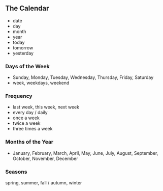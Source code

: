 ## The Calendar

- date
- day
- month
- year
- today
- tomorrow
- yesterday

### Days of the Week

- Sunday, Monday, Tuesday, Wednesday, Thursday, Friday, Saturday
- week, weekdays, weekend

### Frequency

- last week, this week, next week
- every day / daily
- once a week
- twice a week
- three times a week

### Months of the Year

- January, February, March, April, May, June, July, August, September, October, November, December

### Seasons

spring, summer, fall / autumn, winter